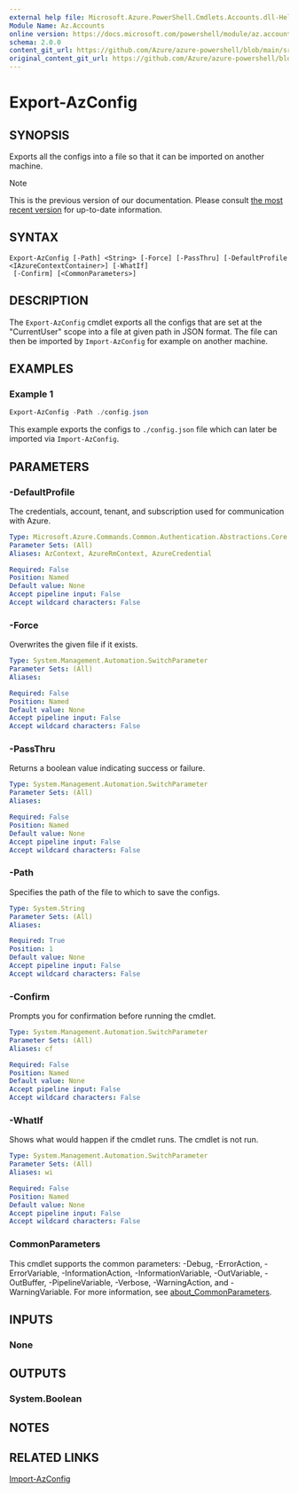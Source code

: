 ```yaml
---
external help file: Microsoft.Azure.PowerShell.Cmdlets.Accounts.dll-Help.xml
Module Name: Az.Accounts
online version: https://docs.microsoft.com/powershell/module/az.accounts/export-azconfig
schema: 2.0.0
content_git_url: https://github.com/Azure/azure-powershell/blob/main/src/Accounts/Accounts/help/Export-AzConfig.md
original_content_git_url: https://github.com/Azure/azure-powershell/blob/main/src/Accounts/Accounts/help/Export-AzConfig.md
---
```


# Export-AzConfig

## SYNOPSIS
Exports all the configs into a file so that it can be imported on another machine.

> [!NOTE]
>This is the previous version of our documentation. Please consult [the most recent version](/powershell/module/az.accounts/export-azconfig) for up-to-date information.

## SYNTAX

```
Export-AzConfig [-Path] <String> [-Force] [-PassThru] [-DefaultProfile <IAzureContextContainer>] [-WhatIf]
 [-Confirm] [<CommonParameters>]
```

## DESCRIPTION
The `Export-AzConfig` cmdlet exports all the configs that are set at the "CurrentUser" scope into a file at given path in JSON format. The file can then be imported by `Import-AzConfig` for example on another machine.

## EXAMPLES

### Example 1
```powershell
Export-AzConfig -Path ./config.json
```

This example exports the configs to `./config.json` file which can later be imported via `Import-AzConfig`.

## PARAMETERS

### -DefaultProfile
The credentials, account, tenant, and subscription used for communication with Azure.

```yaml
Type: Microsoft.Azure.Commands.Common.Authentication.Abstractions.Core.IAzureContextContainer
Parameter Sets: (All)
Aliases: AzContext, AzureRmContext, AzureCredential

Required: False
Position: Named
Default value: None
Accept pipeline input: False
Accept wildcard characters: False
```

### -Force
Overwrites the given file if it exists.

```yaml
Type: System.Management.Automation.SwitchParameter
Parameter Sets: (All)
Aliases:

Required: False
Position: Named
Default value: None
Accept pipeline input: False
Accept wildcard characters: False
```

### -PassThru
Returns a boolean value indicating success or failure.

```yaml
Type: System.Management.Automation.SwitchParameter
Parameter Sets: (All)
Aliases:

Required: False
Position: Named
Default value: None
Accept pipeline input: False
Accept wildcard characters: False
```

### -Path
Specifies the path of the file to which to save the configs.

```yaml
Type: System.String
Parameter Sets: (All)
Aliases:

Required: True
Position: 1
Default value: None
Accept pipeline input: False
Accept wildcard characters: False
```

### -Confirm
Prompts you for confirmation before running the cmdlet.

```yaml
Type: System.Management.Automation.SwitchParameter
Parameter Sets: (All)
Aliases: cf

Required: False
Position: Named
Default value: None
Accept pipeline input: False
Accept wildcard characters: False
```

### -WhatIf
Shows what would happen if the cmdlet runs.
The cmdlet is not run.

```yaml
Type: System.Management.Automation.SwitchParameter
Parameter Sets: (All)
Aliases: wi

Required: False
Position: Named
Default value: None
Accept pipeline input: False
Accept wildcard characters: False
```

### CommonParameters
This cmdlet supports the common parameters: -Debug, -ErrorAction, -ErrorVariable, -InformationAction, -InformationVariable, -OutVariable, -OutBuffer, -PipelineVariable, -Verbose, -WarningAction, and -WarningVariable. For more information, see [about_CommonParameters](http://go.microsoft.com/fwlink/?LinkID=113216).

## INPUTS

### None

## OUTPUTS

### System.Boolean

## NOTES

## RELATED LINKS

[Import-AzConfig](./Import-AzConfig.md)

